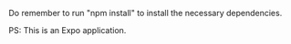 Do remember to run "npm install" to install the necessary dependencies.

PS: This is an Expo application.
